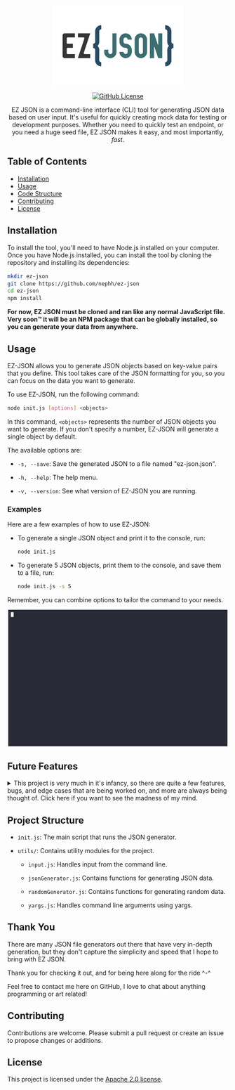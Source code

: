 <div align="center">

<img src="./assets/ezjson.png" alt="ez-json logo" width="300"/>

[![GitHub License](https://img.shields.io/github/license/nephh/ez-json?style=for-the-badge&color=blue)](https://www.apache.org/licenses/LICENSE-2.0)

EZ JSON is a command-line interface (CLI) tool for generating JSON data based on user input. It's useful for quickly creating mock data for testing or development purposes. Whether you need to quickly test an endpoint, or you need a huge seed file, EZ JSON makes it easy, and most importantly, _fast_.

</div>

## Table of Contents

- [Installation](#installation)
- [Usage](#usage)
- [Code Structure](#code-structure)
- [Contributing](#contributing)
- [License](#license)

## Installation

To install the tool, you'll need to have Node.js installed on your computer. Once you have Node.js installed, you can install the tool by cloning the repository and installing its dependencies:

```bash
mkdir ez-json
git clone https://github.com/nephh/ez-json
cd ez-json
npm install
```

**For now, EZ JSON must be cloned and ran like any normal JavaScript file. Very soon™️ it will be an NPM package that can be globally installed, so you can generate your data from anywhere.**

## Usage

EZ-JSON allows you to generate JSON objects based on key-value pairs that you define. This tool takes care of the JSON formatting for you, so you can focus on the data you want to generate.

To use EZ-JSON, run the following command:

```bash
node init.js [options] <objects>
```

In this command, `<objects>` represents the number of JSON objects you want to generate. If you don't specify a number, EZ-JSON will generate a single object by default.

The available options are:

- `-s, --save`: Save the generated JSON to a file named "ez-json.json".

- `-h, --help`: The help menu.

- `-v, --version`: See what version of EZ-JSON you are running.

### Examples

Here are a few examples of how to use EZ-JSON:

- To generate a single JSON object and print it to the console, run:

  ```bash
  node init.js
  ```

- To generate 5 JSON objects, print them to the console, and save them to a file, run:

  ```bash
  node init.js -s 5
  ```

Remember, you can combine options to tailor the command to your needs.

<div align="center">
  <img  src="./assets/ezjson.gif" alt="ez-json example" width="500"/>
</div>

## Future Features

<details>
<summary> This project is very much in it's infancy, so there are quite a few features, bugs, and edge cases that are being worked on, and more are always being thought of. Click here if you want to see the madness of my mind.
</summary>

<br />

As of right now, the string generation is very barebones and random. Very soon™️ more specific keys will be checked, so that more accurate values will be generated from a set dictionary based on the keys. The specificity of the values generated is not very deep at the moment.

Deal with duplicate numbers, as of now if you need to generate 100 users all with unique userIds, there's gonna be duplicates. Adding a flag to not allow duplicate numbers is high priority, while more advanced cases will probably need to be handled in a more customizable way.

I also want to make this extendable, which means allowing users to specify a custom regex or a predefined set of words for more explicit values. User defined dictionaries used for specific keys, existing JSON file importing, all these things are future ideas focused on allowing the user to customize their JSON generation to their hearts content.

Whether these customizations will become extra arguments in the CLI, or a config file is still up for debate. A config would probably be best for more in-depth custom values.

I plan on rewriting this in Go, but I first need to learn the ins and outs of the language, so this will live on node for now.

Once this is an official npm package, installing with the --global flag will allow you to generate JSON in any directory.

</details>

## Project Structure

- `init.js`: The main script that runs the JSON generator.

- `utils/`: Contains utility modules for the project.

  - `input.js`: Handles input from the command line.

  - `jsonGenerator.js`: Contains functions for generating JSON data.

  - `randomGenerator.js`: Contains functions for generating random data.

  - `yargs.js`: Handles command line arguments using yargs.

## Thank You

There are many JSON file generators out there that have very in-depth generation, but they don't capture the simplicity and speed that I hope to bring with EZ JSON.

Thank you for checking it out, and for being here along for the ride ^-^

Feel free to contact me here on GitHub, I love to chat about anything programming or art related!

## Contributing

Contributions are welcome. Please submit a pull request or create an issue to propose changes or additions.

## License

This project is licensed under the [Apache 2.0 license](https://www.apache.org/licenses/LICENSE-2.0).
